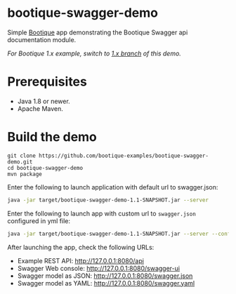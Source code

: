 # bootique-swagger-demo

Simple [Bootique](http://bootique.io) app demonstrating the Bootique Swagger api documentation module. 

_For Bootique 1.x example, switch to [1.x branch](https://github.com/bootique-examples/bootique-swagger-demo/tree/1.x) of this demo._

# Prerequisites
* Java 1.8 or newer.
* Apache Maven.

# Build the demo

```
git clone https://github.com/bootique-examples/bootique-swagger-demo.git
cd bootique-swagger-demo
mvn package
```
Enter the following to launch application with default url to swagger.json:

```bash
java -jar target/bootique-swagger-demo-1.1-SNAPSHOT.jar --server
```

Enter the following to launch app with custom url to `swagger.json` configured in yml file:

```bash
java -jar target/bootique-swagger-demo-1.1-SNAPSHOT.jar --server --config=customUrl.yml
```

After launching the app, check the following URLs:

* Example REST API: http://127.0.0.1:8080/api
* Swagger Web console: http://127.0.0.1:8080/swagger-ui
* Swagger model as JSON: http://127.0.0.1:8080/swagger.json
* Swagger model as YAML: http://127.0.0.1:8080/swagger.yaml




